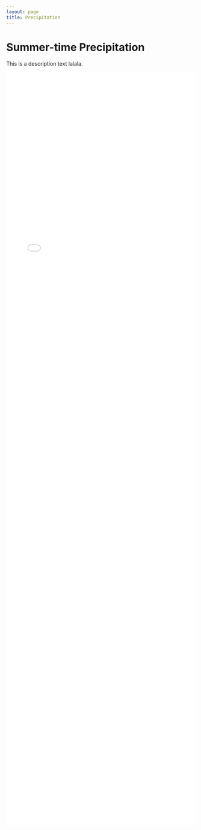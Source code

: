 ```yaml
---
layout: page 
title: Precipitation
---
```



# Summer-time Precipitation

This is a description text lalala. 

<iframe src="Mean_Max_Daily_Precip_JJA_RCP45.html" 
        width="100%" 
        height="2000px" 
        style="border:none;">
</iframe>

